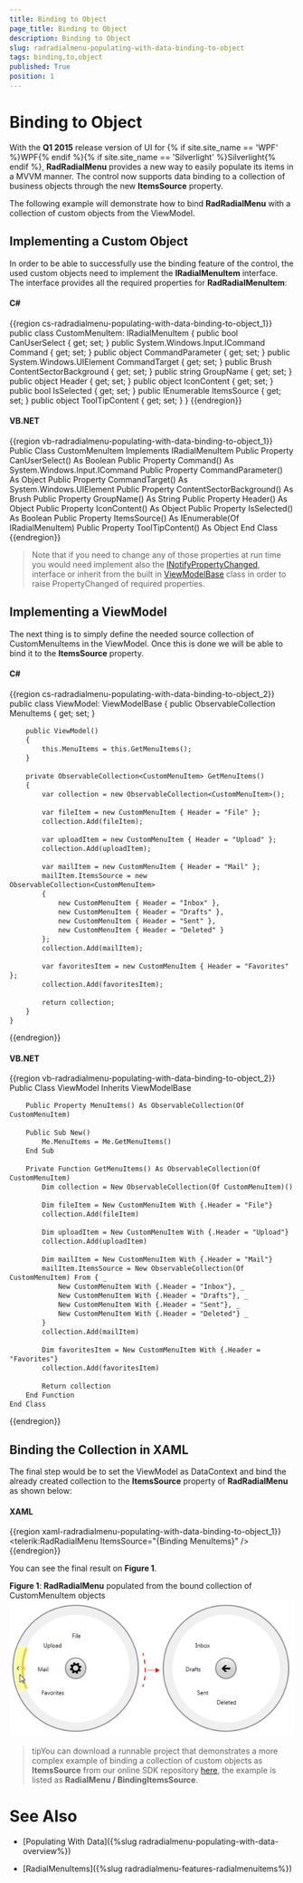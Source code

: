 ```yaml
---
title: Binding to Object
page_title: Binding to Object
description: Binding to Object
slug: radradialmenu-populating-with-data-binding-to-object
tags: binding,to,object
published: True
position: 1
---
```


# Binding to Object

With the __Q1 2015__ release version of UI for {% if site.site_name == 'WPF' %}WPF{% endif %}{% if site.site_name == 'Silverlight' %}Silverlight{% endif %}, __RadRadialMenu__ provides a new way to easily populate its items in a MVVM manner. The control now supports data binding to a collection of business objects through the new __ItemsSource__ property. 

The following example will demonstrate how to bind __RadRadialMenu__ with a collection of custom objects from the ViewModel.

## Implementing a Custom Object

In order to be able to successfully use the binding feature of the control, the used custom objects need to implement the __IRadialMenuItem__ interface. The interface provides all the required properties for __RadRadialMenuItem__:

#### __C#__
{{region cs-radradialmenu-populating-with-data-binding-to-object_1}}
	public class CustomMenuItem: IRadialMenuItem
	{
		public bool CanUserSelect { get; set; }
		public System.Windows.Input.ICommand Command { get; set; }
		public object CommandParameter { get; set; }
		public System.Windows.UIElement CommandTarget { get; set; }
		public Brush ContentSectorBackground { get; set; }
		public string GroupName { get; set; }
		public object Header { get; set; }
		public object IconContent { get; set; }
		public bool IsSelected { get; set; }
		public IEnumerable<IRadialMenuItem> ItemsSource { get; set; }
		public object ToolTipContent { get; set; }
	}
{{endregion}}

#### __VB.NET__
{{region vb-radradialmenu-populating-with-data-binding-to-object_1}}
	Public Class CustomMenuItem
		Implements IRadialMenuItem
			Public Property CanUserSelect() As Boolean
			Public Property Command() As System.Windows.Input.ICommand
			Public Property CommandParameter() As Object
			Public Property CommandTarget() As System.Windows.UIElement
			Public Property ContentSectorBackground() As Brush
			Public Property GroupName() As String
			Public Property Header() As Object
			Public Property IconContent() As Object
			Public Property IsSelected() As Boolean
			Public Property ItemsSource() As IEnumerable(Of IRadialMenuItem)
			Public Property ToolTipContent() As Object
	End Class
{{endregion}}

>Note that if you need to change any of those properties at run time you would need implement also the [INotifyPropertyChanged](https://msdn.microsoft.com/en-us/library/system.componentmodel.inotifypropertychanged%28v=vs.110%29.aspx), interface or inherit from the built in [ViewModelBase](http://docs.telerik.com/devtools/wpf/api/html/t_telerik_windows_controls_viewmodelbase.htm) class in order to raise PropertyChanged of required properties.

## Implementing a ViewModel

The next thing is to simply define the needed source collection of CustomMenuItems in the ViewModel. Once this is done we will be able to bind it to the __ItemsSource__ property. 

#### __C#__
{{region cs-radradialmenu-populating-with-data-binding-to-object_2}}
	public class ViewModel: ViewModelBase
	{
		public ObservableCollection<CustomMenuItem> MenuItems { get; set; }

		public ViewModel()
		{
			this.MenuItems = this.GetMenuItems();
		}

		private ObservableCollection<CustomMenuItem> GetMenuItems()
		{
			var collection = new ObservableCollection<CustomMenuItem>();

			var fileItem = new CustomMenuItem { Header = "File" };
			collection.Add(fileItem);

			var uploadItem = new CustomMenuItem { Header = "Upload" };
			collection.Add(uploadItem);

			var mailItem = new CustomMenuItem { Header = "Mail" };
			mailItem.ItemsSource = new ObservableCollection<CustomMenuItem>
			{
				new CustomMenuItem { Header = "Inbox" },
				new CustomMenuItem { Header = "Drafts" },
				new CustomMenuItem { Header = "Sent" },
				new CustomMenuItem { Header = "Deleted" }
			};
			collection.Add(mailItem);

			var favoritesItem = new CustomMenuItem { Header = "Favorites" };
			collection.Add(favoritesItem);

			return collection;
		}
	}
{{endregion}}

#### __VB.NET__
{{region vb-radradialmenu-populating-with-data-binding-to-object_2}}
	Public Class ViewModel
		Inherits ViewModelBase

		Public Property MenuItems() As ObservableCollection(Of CustomMenuItem)

		Public Sub New()
			Me.MenuItems = Me.GetMenuItems()
		End Sub

		Private Function GetMenuItems() As ObservableCollection(Of CustomMenuItem)
			Dim collection = New ObservableCollection(Of CustomMenuItem)()

			Dim fileItem = New CustomMenuItem With {.Header = "File"}
			collection.Add(fileItem)

			Dim uploadItem = New CustomMenuItem With {.Header = "Upload"}
			collection.Add(uploadItem)

			Dim mailItem = New CustomMenuItem With {.Header = "Mail"}
			mailItem.ItemsSource = New ObservableCollection(Of CustomMenuItem) From { _
				New CustomMenuItem With {.Header = "Inbox"}, _
				New CustomMenuItem With {.Header = "Drafts"}, _
				New CustomMenuItem With {.Header = "Sent"}, _
				New CustomMenuItem With {.Header = "Deleted"} _
			}
			collection.Add(mailItem)

			Dim favoritesItem = New CustomMenuItem With {.Header = "Favorites"}
			collection.Add(favoritesItem)

			Return collection
		End Function
	End Class
{{endregion}}

## Binding the Collection in XAML

The final step would be to set the ViewModel as DataContext and bind the already created collection to the __ItemsSource__ property of __RadRadialMenu__ as shown below:

#### __XAML__
{{region xaml-radradialmenu-populating-with-data-binding-to-object_1}}
	<telerik:RadRadialMenu ItemsSource="{Binding MenuItems}" />
{{endregion}}

You can see the final result on __Figure 1__.

__Figure 1__: __RadRadialMenu__ populated from the bound collection of CustomMenuItem objects
![Rad Radial Menu Populating with data 02](images/RadRadialMenu_Populating_with_data_02.png)

>tipYou can download a runnable project that demonstrates a more complex example of binding a collection of custom objects as __ItemsSource__ from our online SDK repository [here](https://github.com/telerik/xaml-sdk), the example is listed as __RadialMenu / BindingItemsSource__.        

# See Also

 * [Populating With Data]({%slug radradialmenu-populating-with-data-overview%})
 
 * [RadialMenuItems]({%slug radradialmenu-features-radialmenuitems%})
